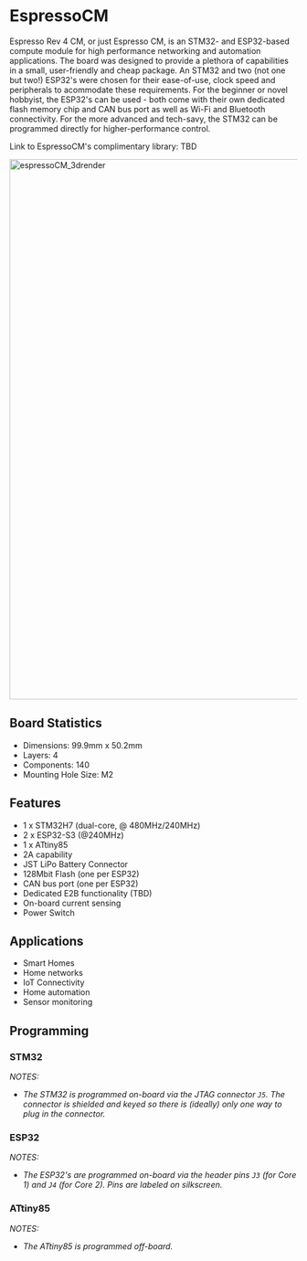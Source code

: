 # EspressoCM
Espresso Rev 4 CM, or just Espresso CM, is an STM32- and ESP32-based compute module for high performance networking and automation applications. The board was designed to provide a plethora of capabilities in a small, user-friendly and cheap package. An STM32 and two (not one but two!) ESP32's were chosen for their ease-of-use, clock speed and peripherals to acommodate these requirements. For the beginner or novel hobbyist, the ESP32's can be used - both come with their own dedicated flash memory chip and CAN bus port as well as Wi-Fi and Bluetooth connectivity. For the more advanced and tech-savy, the STM32 can be programmed directly for higher-performance control.

Link to EspressoCM's complimentary library: TBD

<img width="946" alt="espressoCM_3drender" src="https://github.com/user-attachments/assets/b606fc82-9e2f-45a0-9720-430596f09b01">

## Board Statistics
- Dimensions: 99.9mm x 50.2mm
- Layers: 4
- Components: 140
- Mounting Hole Size: M2

## Features
- 1 x STM32H7 (dual-core, @ 480MHz/240MHz)
- 2 x ESP32-S3 (@240MHz)
- 1 x ATtiny85
- 2A capability
- JST LiPo Battery Connector
- 128Mbit Flash (one per ESP32)
- CAN bus port (one per ESP32)
- Dedicated E2B functionality (TBD)
- On-board current sensing
- Power Switch

## Applications
- Smart Homes
- Home networks
- IoT Connectivity
- Home automation
- Sensor monitoring

## Programming
### STM32

*NOTES:*
- *The STM32 is programmed on-board via the JTAG connector `J5`. The connector is shielded and keyed so there is (ideally) only one way to plug in the connector.*

### ESP32

*NOTES:*
- *The ESP32's are programmed on-board via the header pins `J3` (for Core 1) and `J4` (for Core 2). Pins are labeled on silkscreen.*

### ATtiny85

*NOTES:*
- *The ATtiny85 is programmed off-board.*

